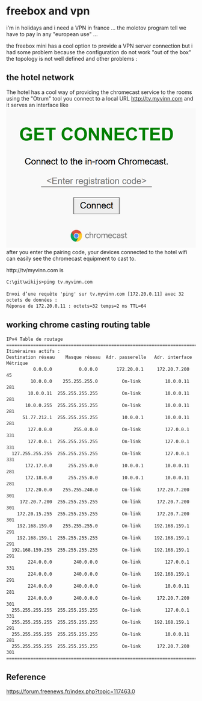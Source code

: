 
# freebox and vpn

i'm in holidays and i need a VPN in france ... the molotov program tell we have to pay in any "european use" ...

the freebox mini has a cool option to provide a VPN server connection but i had some problem because the configuration do not work "out of the box" the topology is not well defined and other problems :

## the hotel network

The hotel has a cool way of providing the chromecast service to the rooms using the "Otrum" tool you connect to a local URL http://tv.myvinn.com and it serves an interface like ![alt](./images/hotel_inn_chromecast.png) after you enter the pairing code, your devices connected to the hotel wifi can easily see the chromecast equipment to cast to.

http://tv/myvinn.com is 

````shell
C:\git\wikijs>ping tv.myvinn.com

Envoi d’une requête 'ping' sur tv.myvinn.com [172.20.0.11] avec 32 octets de données :
Réponse de 172.20.0.11 : octets=32 temps=2 ms TTL=64
````
## working chrome casting routing table

````shell
IPv4 Table de routage
===========================================================================
Itinéraires actifs :
Destination réseau    Masque réseau  Adr. passerelle   Adr. interface Métrique
          0.0.0.0          0.0.0.0       172.20.0.1     172.20.7.200     45
         10.0.0.0    255.255.255.0         On-link         10.0.0.11    281
        10.0.0.11  255.255.255.255         On-link         10.0.0.11    281
       10.0.0.255  255.255.255.255         On-link         10.0.0.11    281
      51.77.212.1  255.255.255.255         10.0.0.1        10.0.0.11    281
        127.0.0.0        255.0.0.0         On-link         127.0.0.1    331
        127.0.0.1  255.255.255.255         On-link         127.0.0.1    331
  127.255.255.255  255.255.255.255         On-link         127.0.0.1    331
       172.17.0.0      255.255.0.0         10.0.0.1        10.0.0.11    281
       172.18.0.0      255.255.0.0         10.0.0.1        10.0.0.11    281
       172.20.0.0    255.255.240.0         On-link      172.20.7.200    301
     172.20.7.200  255.255.255.255         On-link      172.20.7.200    301
    172.20.15.255  255.255.255.255         On-link      172.20.7.200    301
    192.168.159.0    255.255.255.0         On-link     192.168.159.1    291
    192.168.159.1  255.255.255.255         On-link     192.168.159.1    291
  192.168.159.255  255.255.255.255         On-link     192.168.159.1    291
        224.0.0.0        240.0.0.0         On-link         127.0.0.1    331
        224.0.0.0        240.0.0.0         On-link     192.168.159.1    291
        224.0.0.0        240.0.0.0         On-link         10.0.0.11    281
        224.0.0.0        240.0.0.0         On-link      172.20.7.200    301
  255.255.255.255  255.255.255.255         On-link         127.0.0.1    331
  255.255.255.255  255.255.255.255         On-link     192.168.159.1    291
  255.255.255.255  255.255.255.255         On-link         10.0.0.11    281
  255.255.255.255  255.255.255.255         On-link      172.20.7.200    301
===========================================================================
````

## Reference

https://forum.freenews.fr/index.php?topic=117463.0